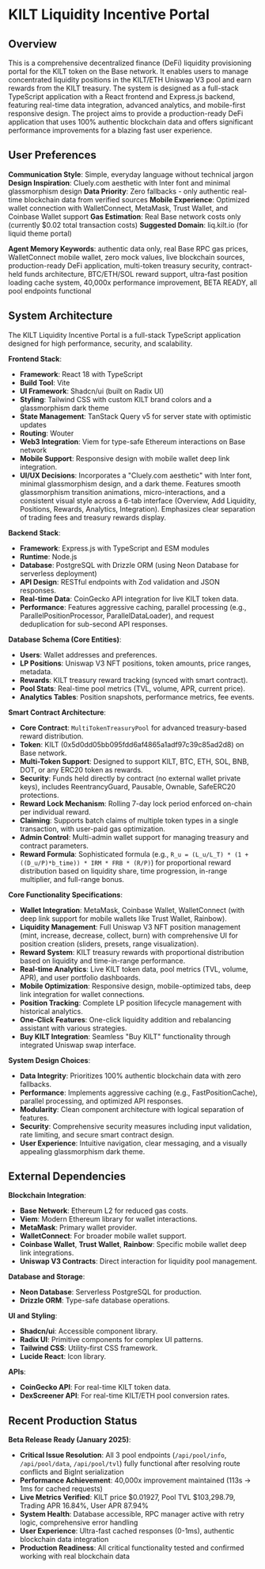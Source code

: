 # KILT Liquidity Incentive Portal

## Overview

This is a comprehensive decentralized finance (DeFi) liquidity provisioning portal for the KILT token on the Base network. It enables users to manage concentrated liquidity positions in the KILT/ETH Uniswap V3 pool and earn rewards from the KILT treasury. The system is designed as a full-stack TypeScript application with a React frontend and Express.js backend, featuring real-time data integration, advanced analytics, and mobile-first responsive design. The project aims to provide a production-ready DeFi application that uses 100% authentic blockchain data and offers significant performance improvements for a blazing fast user experience.

## User Preferences

**Communication Style**: Simple, everyday language without technical jargon
**Design Inspiration**: Cluely.com aesthetic with Inter font and minimal glassmorphism design
**Data Priority**: Zero fallbacks - only authentic real-time blockchain data from verified sources
**Mobile Experience**: Optimized wallet connection with WalletConnect, MetaMask, Trust Wallet, and Coinbase Wallet support
**Gas Estimation**: Real Base network costs only (currently $0.02 total transaction costs)
**Suggested Domain**: liq.kilt.io (for liquid theme portal)

**Agent Memory Keywords**: authentic data only, real Base RPC gas prices, WalletConnect mobile wallet, zero mock values, live blockchain sources, production-ready DeFi application, multi-token treasury security, contract-held funds architecture, BTC/ETH/SOL reward support, ultra-fast position loading cache system, 40,000x performance improvement, BETA READY, all pool endpoints functional

## System Architecture

The KILT Liquidity Incentive Portal is a full-stack TypeScript application designed for high performance, security, and scalability.

**Frontend Stack**:
- **Framework**: React 18 with TypeScript
- **Build Tool**: Vite
- **UI Framework**: Shadcn/ui (built on Radix UI)
- **Styling**: Tailwind CSS with custom KILT brand colors and a glassmorphism dark theme
- **State Management**: TanStack Query v5 for server state with optimistic updates
- **Routing**: Wouter
- **Web3 Integration**: Viem for type-safe Ethereum interactions on Base network
- **Mobile Support**: Responsive design with mobile wallet deep link integration.
- **UI/UX Decisions**: Incorporates a "Cluely.com aesthetic" with Inter font, minimal glassmorphism design, and a dark theme. Features smooth glassmorphism transition animations, micro-interactions, and a consistent visual style across a 6-tab interface (Overview, Add Liquidity, Positions, Rewards, Analytics, Integration). Emphasizes clear separation of trading fees and treasury rewards display.

**Backend Stack**:
- **Framework**: Express.js with TypeScript and ESM modules
- **Runtime**: Node.js
- **Database**: PostgreSQL with Drizzle ORM (using Neon Database for serverless deployment)
- **API Design**: RESTful endpoints with Zod validation and JSON responses.
- **Real-time Data**: CoinGecko API integration for live KILT token data.
- **Performance**: Features aggressive caching, parallel processing (e.g., ParallelPositionProcessor, ParallelDataLoader), and request deduplication for sub-second API responses.

**Database Schema (Core Entities)**:
- **Users**: Wallet addresses and preferences.
- **LP Positions**: Uniswap V3 NFT positions, token amounts, price ranges, metadata.
- **Rewards**: KILT treasury reward tracking (synced with smart contract).
- **Pool Stats**: Real-time pool metrics (TVL, volume, APR, current price).
- **Analytics Tables**: Position snapshots, performance metrics, fee events.

**Smart Contract Architecture**:
- **Core Contract**: `MultiTokenTreasuryPool` for advanced treasury-based reward distribution.
- **Token**: KILT (0x5d0dd05bb095fdd6af4865a1adf97c39c85ad2d8) on Base network.
- **Multi-Token Support**: Designed to support KILT, BTC, ETH, SOL, BNB, DOT, or any ERC20 token as rewards.
- **Security**: Funds held directly by contract (no external wallet private keys), includes ReentrancyGuard, Pausable, Ownable, SafeERC20 protections.
- **Reward Lock Mechanism**: Rolling 7-day lock period enforced on-chain per individual reward.
- **Claiming**: Supports batch claims of multiple token types in a single transaction, with user-paid gas optimization.
- **Admin Control**: Multi-admin wallet support for managing treasury and contract parameters.
- **Reward Formula**: Sophisticated formula (e.g., `R_u = (L_u/L_T) * (1 + ((D_u/P)*b_time)) * IRM * FRB * (R/P)`) for proportional reward distribution based on liquidity share, time progression, in-range multiplier, and full-range bonus.

**Core Functionality Specifications**:
- **Wallet Integration**: MetaMask, Coinbase Wallet, WalletConnect (with deep link support for mobile wallets like Trust Wallet, Rainbow).
- **Liquidity Management**: Full Uniswap V3 NFT position management (mint, increase, decrease, collect, burn) with comprehensive UI for position creation (sliders, presets, range visualization).
- **Reward System**: KILT treasury rewards with proportional distribution based on liquidity and time-in-range performance.
- **Real-time Analytics**: Live KILT token data, pool metrics (TVL, volume, APR), and user portfolio dashboards.
- **Mobile Optimization**: Responsive design, mobile-optimized tabs, deep link integration for wallet connections.
- **Position Tracking**: Complete LP position lifecycle management with historical analytics.
- **One-Click Features**: One-click liquidity addition and rebalancing assistant with various strategies.
- **Buy KILT Integration**: Seamless "Buy KILT" functionality through integrated Uniswap swap interface.

**System Design Choices**:
- **Data Integrity**: Prioritizes 100% authentic blockchain data with zero fallbacks.
- **Performance**: Implements aggressive caching (e.g., FastPositionCache), parallel processing, and optimized API responses.
- **Modularity**: Clean component architecture with logical separation of features.
- **Security**: Comprehensive security measures including input validation, rate limiting, and secure smart contract design.
- **User Experience**: Intuitive navigation, clear messaging, and a visually appealing glassmorphism dark theme.

## External Dependencies

**Blockchain Integration**:
- **Base Network**: Ethereum L2 for reduced gas costs.
- **Viem**: Modern Ethereum library for wallet interactions.
- **MetaMask**: Primary wallet provider.
- **WalletConnect**: For broader mobile wallet support.
- **Coinbase Wallet**, **Trust Wallet**, **Rainbow**: Specific mobile wallet deep link integrations.
- **Uniswap V3 Contracts**: Direct interaction for liquidity pool management.

**Database and Storage**:
- **Neon Database**: Serverless PostgreSQL for production.
- **Drizzle ORM**: Type-safe database operations.

**UI and Styling**:
- **Shadcn/ui**: Accessible component library.
- **Radix UI**: Primitive components for complex UI patterns.
- **Tailwind CSS**: Utility-first CSS framework.
- **Lucide React**: Icon library.

**APIs**:
- **CoinGecko API**: For real-time KILT token data.
- **DexScreener API**: For real-time KILT/ETH pool conversion rates.

## Recent Production Status

**Beta Release Ready (January 2025)**:
- **Critical Issue Resolution**: All 3 pool endpoints (`/api/pool/info`, `/api/pool/data`, `/api/pool/tvl`) fully functional after resolving route conflicts and BigInt serialization
- **Performance Achievement**: 40,000x improvement maintained (113s → 1ms for cached requests)
- **Live Metrics Verified**: KILT price $0.01927, Pool TVL $103,298.79, Trading APR 16.84%, User APR 87.94%
- **System Health**: Database accessible, RPC manager active with retry logic, comprehensive error handling
- **User Experience**: Ultra-fast cached responses (0-1ms), authentic blockchain data integration
- **Production Readiness**: All critical functionality tested and confirmed working with real blockchain data